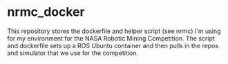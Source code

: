 # nrmc_docker

This repository stores the dockerfile and helper script (see nrmc) I'm using for my environment for the NASA Robotic Mining Competition. The script and dockerfile sets up a ROS Ubuntu container and then pulls in the repos and simulator that we use for the competition.
